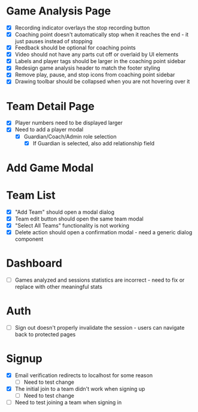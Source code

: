# Game Analysis Page
* [X] Recording indicator overlays the stop recording button
* [X] Coaching point doesn't automatically stop when it reaches the end - it just pauses instead of stopping
* [X] Feedback should be optional for coaching points
* [X] Video should not have any parts cut off or overlaid by UI elements
* [X] Labels and player tags should be larger in the coaching point sidebar
* [X] Redesign game analysis header to match the footer styling
* [X] Remove play, pause, and stop icons from coaching point sidebar
* [X] Drawing toolbar should be collapsed when you are not hovering over it

# Team Detail Page
* [X] Player numbers need to be displayed larger
* [X] Need to add a player modal
    * [X] Guardian/Coach/Admin role selection
        * [X] If Guardian is selected, also add relationship field

# Add Game Modal

# Team List
* [X] "Add Team" should open a modal dialog
* [X] Team edit button should open the same team modal
* [X] "Select All Teams" functionality is not working
* [X] Delete action should open a confirmation modal - need a generic dialog component

# Dashboard
* [ ] Games analyzed and sessions statistics are incorrect - need to fix or replace with other meaningful stats

# Auth
* [ ] Sign out doesn't properly invalidate the session - users can navigate back to protected pages

# Signup
* [X] Email verification redirects to localhost for some reason
    - [ ] Need to test change
* [X] The initial join to a team didn't work when signing up
    - [ ] Need to test change
* [ ] Need to test joining a team when signing in
